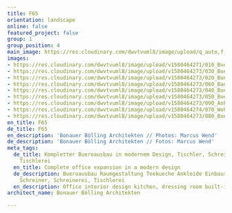 ```yaml
---
title: F65
orientation: landscape
online: false
featured_project: false
group: 1
group_position: 4
main_image: https://res.cloudinary.com/dwvtvuml8/image/upload/q_auto,f_auto,dpr_auto/v1580464271/010_Buero-Office-Raumgestaltung-Bueroausbau_xgyani.jpg
images:
- https://res.cloudinary.com/dwvtvuml8/image/upload/v1580464271/010_Buero-Office-Raumgestaltung-Bueroausbau_xgyani.jpg
- https://res.cloudinary.com/dwvtvuml8/image/upload/v1580464273/030_Buero-Office-Schreibtisch-Massivholztisch_mhyhbh.jpg
- https://res.cloudinary.com/dwvtvuml8/image/upload/v1580464273/020_Buero-Office-Teekueche-Kueche_njqxsu.jpg
- https://res.cloudinary.com/dwvtvuml8/image/upload/v1580464273/060_Badezimmer-Waschtisch-Badmoebel_nuu1kk.jpg
- https://res.cloudinary.com/dwvtvuml8/image/upload/v1580464273/040_Buero-Office-Griff-Schattenfuge_ueokzn.jpg
- https://res.cloudinary.com/dwvtvuml8/image/upload/v1580464273/050_Buero-Office-Interiordesign-Bueroausbau_blpbe4.jpg
- https://res.cloudinary.com/dwvtvuml8/image/upload/v1580464273/090_Ankleide-Garderobe-Einbauschrank-Empfangsbereich_zqvtfq.jpg
- https://res.cloudinary.com/dwvtvuml8/image/upload/v1580464274/070_Wohnzimmer-Buero-Office-Innenausbau-Design_zswamf.jpg
- https://res.cloudinary.com/dwvtvuml8/image/upload/v1580464273/080_Buero-Office-Bueroausbau-Treppe_xtv2cp.jpg
en_title: F65
de_title: F65
en_description: 'Bonauer Bölling Architekten // Photos: Marcus Wend'
de_description: 'Bonauer Bölling Architekten // Fotos: Marcus Wend'
meta_tags:
  de_title: Kompletter Bueroausbau in modernem Design, Tischler, Schreiner, Schreinerei,
    Tischlerei
  en_title: Complete office expansion in a modern design
  de_description: Bueroausbau Raumgestaltung Teekueche Ankleide Einbauschrank, Tischler,
    Schreiner, Schreinerei, Tischlerei
  en_description: Office interior design kitchen, dressing room built-in wardrobe
architect_name: Bonauer Bölling Architekten

---
```

